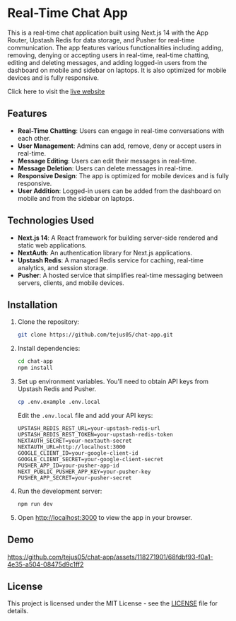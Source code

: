 # Real-Time Chat App

This is a real-time chat application built using Next.js 14 with the App Router, Upstash Redis for data storage, and Pusher for real-time communication. The app features various functionalities including adding, removing, denying or accepting users in real-time, real-time chatting, editing and deleting messages, and adding logged-in users from the dashboard on mobile and sidebar on laptops. It is also optimized for mobile devices and is fully responsive.

Click here to visit the [live website](https://chat-app-pi-tawny.vercel.app)

## Features

- **Real-Time Chatting**: Users can engage in real-time conversations with each other.
- **User Management**: Admins can add, remove, deny or accept users in real-time.
- **Message Editing**: Users can edit their messages in real-time.
- **Message Deletion**: Users can delete messages in real-time.
- **Responsive Design**: The app is optimized for mobile devices and is fully responsive.
- **User Addition**: Logged-in users can be added from the dashboard on mobile and from the sidebar on laptops.

## Technologies Used

- **Next.js 14**: A React framework for building server-side rendered and static web applications.
- **NextAuth**: An authentication library for Next.js applications.
- **Upstash Redis**: A managed Redis service for caching, real-time analytics, and session storage.
- **Pusher**: A hosted service that simplifies real-time messaging between servers, clients, and mobile devices.

## Installation

1. Clone the repository:

    ```bash
    git clone https://github.com/tejus05/chat-app.git
    ```

2. Install dependencies:

    ```bash
    cd chat-app
    npm install
    ```

3. Set up environment variables. You'll need to obtain API keys from Upstash Redis and Pusher.

    ```bash
    cp .env.example .env.local
    ```

    Edit the `.env.local` file and add your API keys:

    ```plaintext
    UPSTASH_REDIS_REST_URL=your-upstash-redis-url
    UPSTASH_REDIS_REST_TOKEN=your-upstash-redis-token
    NEXTAUTH_SECRET=your-nextauth-secret
    NEXTAUTH_URL=http://localhost:3000
    GOOGLE_CLIENT_ID=your-google-client-id
    GOOGLE_CLIENT_SECRET=your-google-client-secret
    PUSHER_APP_ID=your-pusher-app-id
    NEXT_PUBLIC_PUSHER_APP_KEY=your-pusher-key
    PUSHER_APP_SECRET=your-pusher-secret
    ```

4. Run the development server:

    ```bash
    npm run dev
    ```

5. Open [http://localhost:3000](http://localhost:3000) to view the app in your browser.

## Demo





https://github.com/tejus05/chat-app/assets/118271901/68fdbf93-f0a1-4e35-a504-08475d9c1ff2





## License

This project is licensed under the MIT License - see the [LICENSE](https://github.com/git/git-scm.com/blob/main/MIT-LICENSE.txt) file for details.

